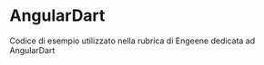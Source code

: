 AngularDart
===========

Codice di esempio utilizzato nella rubrica di Engeene dedicata ad AngularDart
